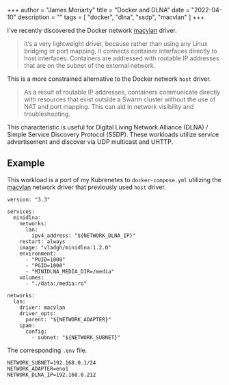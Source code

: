 +++
author = "James Moriarty"
title = "Docker and DLNA"
date = "2022-04-10"
description = ""
tags = [
  "docker",
  "dlna",
  "ssdp",
  "macvlan"
]
+++

I've recently discovered the Docker network [macvlan](https://dockerlabs.collabnix.com/intermediate/macvlan.html) driver.

> It’s a very lightweight driver, because rather than using any Linux bridging or port mapping, it connects container interfaces directly to host interfaces. Containers are addressed with routable IP addresses that are on the subnet of the external network.

This is a more constrained alternative to the Docker network `host` driver.

> As a result of routable IP addresses, containers communicate directly with resources that exist outside a Swarm cluster without the use of NAT and port mapping. This can aid in network visibility and troubleshooting. 

This characteristic is useful for Digital Living Network Alliance (DLNA) / Simple Service Discovery Protocol (SSDP). These workloads utilize service advertisement and discover via UDP multicast and UHTTP.

## Example

This workload is a port of my Kubrenetes to `docker-compose.yml` utilizing the [macvlan](https://dockerlabs.collabnix.com/intermediate/macvlan.html) network driver that previously used `host` driver.

```
version: "3.3"

services:
  minidlna:
    networks:
      lan:
        ipv4_address: "${NETWORK_DLNA_IP}"
    restart: always
    image: "vladgh/minidlna:1.2.0"
    environment:
      - "PUID=1000"
      - "PGID=1000"
      - "MINIDLNA_MEDIA_DIR=/media"
    volumes:
      - "./data:/media:ro"

networks:
  lan:
    driver: macvlan
    driver_opts:
      parent: "${NETWORK_ADAPTER}"
    ipam:
      config:
        - subnet: "${NETWORK_SUBNET}"
```

The corresponding `.env` file.

```
NETWORK_SUBNET=192.168.0.1/24
NETWORK_ADAPTER=eno1
NETWORK_DLNA_IP=192.168.0.212
```